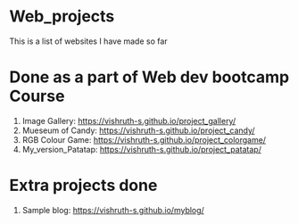 # Web_projects
This is a list of websites I have made so far

# Done as a part of Web dev bootcamp Course
1) Image Gallery: https://vishruth-s.github.io/project_gallery/
2) Mueseum of Candy: https://vishruth-s.github.io/project_candy/
3) RGB Colour Game: https://vishruth-s.github.io/project_colorgame/
4) My_version_Patatap: https://vishruth-s.github.io/project_patatap/ 

# Extra projects done
1) Sample blog:  https://vishruth-s.github.io/myblog/
